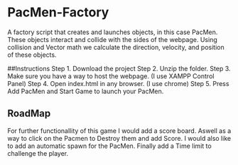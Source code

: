 # PacMen-Factory

A factory script that creates and launches objects, in this case PacMen. These objects interact and collide with the sides of the webpage. Using collision and Vector math we calculate the direction, velocity, and position of these objects.

##Instructions
Step 1. Download the project
Step 2. Unzip the folder. 
Step 3. Make sure you have a way to host the webpage. (I use XAMPP Control Panel) 
Step 4. Open index.html in any browser. (I use chrome)
Step 5. Press Add PacMen and Start Game to launch your PacMen.

## RoadMap
For further functionallity of this game I would add a score board.
Aswell as a way to click on the Pacmen to Destroy them and add Score.
I would also like to add an automatic spawn for the PacMen.
Finally add a Time limit to challenge the player.
